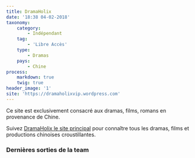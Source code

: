 ```yaml
---
title: DramaHolix
date: '18:38 04-02-2018'
taxonomy:
    category:
        - Indépendant
    tag:
        - 'Libre Accès'
    type:
        - Dramas
    pays:
        - Chine
process:
    markdown: true
    twig: true
header_image: '1'
site: 'https://dramaholixvip.wordpress.com'
---
```


Ce site est exclusivement consacré aux dramas, films, romans en provenance de Chine.

Suivez [DramaHolix le site principal](https://dramaholix.wordpress.com/) pour connaître tous les dramas, films et productions chinoises croustillantes. 

<div class="gap"></div>
<h3>Dernières sorties de la team</h3>

